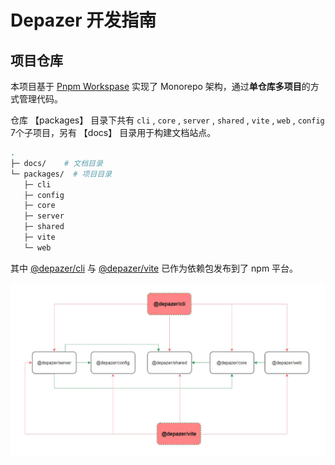 # Depazer 开发指南

## 项目仓库

本项目基于 [Pnpm Workspase](https://pnpm.io/zh/workspaces) 实现了 Monorepo 架构，通过**单仓库多项目**的方式管理代码。

仓库 【packages】 目录下共有 `cli` , `core` , `server` , `shared` , `vite` , `web` , `config` 7个子项目，另有 【docs】 目录用于构建文档站点。

```sh
.
├─ docs/    # 文档目录
└─ packages/  # 项目目录
   ├─ cli
   ├─ config
   ├─ core
   ├─ server
   ├─ shared
   ├─ vite
   └─ web
```

其中 [@depazer/cli](https://www.npmjs.com/package/@depazer/cli) 与 [@depazer/vite](https://www.npmjs.com/package/@depazer/vite) 已作为依赖包发布到了 npm 平台。

![all packages](img/all-packages.webp)
